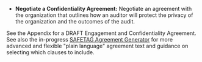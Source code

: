 
* **Negotiate a Confidentiality Agreement:** Negotiate an agreement with the organization that outlines how an auditor will protect the privacy of the organization and the outcomes of the audit.

See the Appendix for a DRAFT Engagement and Confidentiality Agreement. See also the in-progress [SAFETAG Agreement Generator](https://github.com/SAFETAG/safetag_agreement_generator) for  more advanced and flexible "plain language" agreement text and guidance on selecting which clauses to include.
